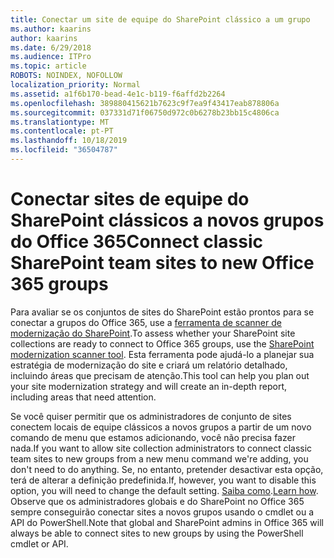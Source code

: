 ```yaml
---
title: Conectar um site de equipe do SharePoint clássico a um grupo
ms.author: kaarins
author: kaarins
ms.date: 6/29/2018
ms.audience: ITPro
ms.topic: article
ROBOTS: NOINDEX, NOFOLLOW
localization_priority: Normal
ms.assetid: a1f6b170-bead-4e1c-b119-f6affd2b2264
ms.openlocfilehash: 389880415621b7623c9f7ea9f43417eab878806a
ms.sourcegitcommit: 037331d71f06750d972c0b6278b23bb15c4806ca
ms.translationtype: MT
ms.contentlocale: pt-PT
ms.lasthandoff: 10/18/2019
ms.locfileid: "36504787"
---
```

# <a name="connect-classic-sharepoint-team-sites-to-new-office-365-groups"></a><span data-ttu-id="14410-102">Conectar sites de equipe do SharePoint clássicos a novos grupos do Office 365</span><span class="sxs-lookup"><span data-stu-id="14410-102">Connect classic SharePoint team sites to new Office 365 groups</span></span>

<span data-ttu-id="14410-103">Para avaliar se os conjuntos de sites do SharePoint estão prontos para se conectar a grupos do Office 365, use a [ferramenta de scanner de modernização do SharePoint](https://go.microsoft.com/fwlink/?linkid=873066).</span><span class="sxs-lookup"><span data-stu-id="14410-103">To assess whether your SharePoint site collections are ready to connect to Office 365 groups, use the [SharePoint modernization scanner tool](https://go.microsoft.com/fwlink/?linkid=873066).</span></span> <span data-ttu-id="14410-104">Esta ferramenta pode ajudá-lo a planejar sua estratégia de modernização do site e criará um relatório detalhado, incluindo áreas que precisam de atenção.</span><span class="sxs-lookup"><span data-stu-id="14410-104">This tool can help you plan out your site modernization strategy and will create an in-depth report, including areas that need attention.</span></span>
  
<span data-ttu-id="14410-105">Se você quiser permitir que os administradores de conjunto de sites conectem locais de equipe clássicos a novos grupos a partir de um novo comando de menu que estamos adicionando, você não precisa fazer nada.</span><span class="sxs-lookup"><span data-stu-id="14410-105">If you want to allow site collection administrators to connect classic team sites to new groups from a new menu command we're adding, you don't need to do anything.</span></span> <span data-ttu-id="14410-106">Se, no entanto, pretender desactivar esta opção, terá de alterar a definição predefinida.</span><span class="sxs-lookup"><span data-stu-id="14410-106">If, however, you want to disable this option, you will need to change the default setting.</span></span> <span data-ttu-id="14410-107">[Saiba como](https://go.microsoft.com/fwlink/?linkid=2004316).</span><span class="sxs-lookup"><span data-stu-id="14410-107">[Learn how](https://go.microsoft.com/fwlink/?linkid=2004316).</span></span> <span data-ttu-id="14410-108">Observe que os administradores globais e do SharePoint no Office 365 sempre conseguirão conectar sites a novos grupos usando o cmdlet ou a API do PowerShell.</span><span class="sxs-lookup"><span data-stu-id="14410-108">Note that global and SharePoint admins in Office 365 will always be able to connect sites to new groups by using the PowerShell cmdlet or API.</span></span>
  

